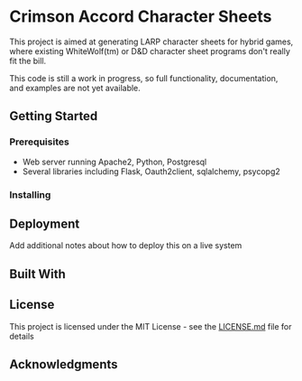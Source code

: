 # Crimson Accord Character Sheets

This project is aimed at generating LARP character sheets for hybrid games, where existing WhiteWolf(tm) or D&D character sheet programs don't really fit the bill.

This code is still a work in progress, so full functionality, documentation, and examples are not yet available.

## Getting Started


### Prerequisites

- Web server running Apache2, Python, Postgresql
- Several libraries including Flask, Oauth2client, sqlalchemy, psycopg2


### Installing


## Deployment

Add additional notes about how to deploy this on a live system

## Built With




## License

This project is licensed under the MIT License - see the [LICENSE.md](LICENSE.md) file for details

## Acknowledgments

